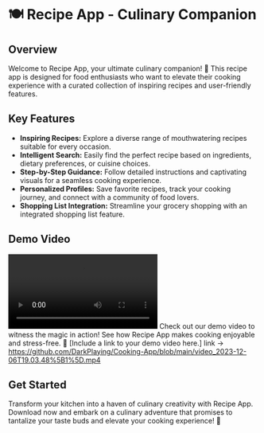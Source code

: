 # 🍽️ Recipe App - Culinary Companion

## Overview

Welcome to  Recipe App, your ultimate culinary companion! 🌟 This recipe app is designed for food enthusiasts who want to elevate their cooking experience with a curated collection of inspiring recipes and user-friendly features.

## Key Features

- **Inspiring Recipes:** Explore a diverse range of mouthwatering recipes suitable for every occasion.
- **Intelligent Search:** Easily find the perfect recipe based on ingredients, dietary preferences, or cuisine choices.
- **Step-by-Step Guidance:** Follow detailed instructions and captivating visuals for a seamless cooking experience.
- **Personalized Profiles:** Save favorite recipes, track your cooking journey, and connect with a community of food lovers.
- **Shopping List Integration:** Streamline your grocery shopping with an integrated shopping list feature.

## Demo Video
![](https://github.com/DarkPlaying/Cooking-App/blob/main/video_2023-12-06T19.03.48%5B1%5D.mp4)
Check out our demo video to witness the magic in action! See how Recipe App makes cooking enjoyable and stress-free. 🎥 [Include a link to your demo video here.]
link -> https://github.com/DarkPlaying/Cooking-App/blob/main/video_2023-12-06T19.03.48%5B1%5D.mp4

## Get Started

Transform your kitchen into a haven of culinary creativity with Recipe App. Download now and embark on a culinary adventure that promises to tantalize your taste buds and elevate your cooking experience! 📲
